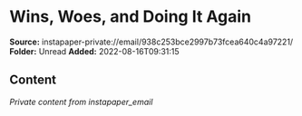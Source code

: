 # Wins, Woes, and Doing It Again

**Source:** instapaper-private://email/938c253bce2997b73fcea640c4a97221/
**Folder:** Unread
**Added:** 2022-08-16T09:31:15




## Content
*Private content from instapaper_email*
